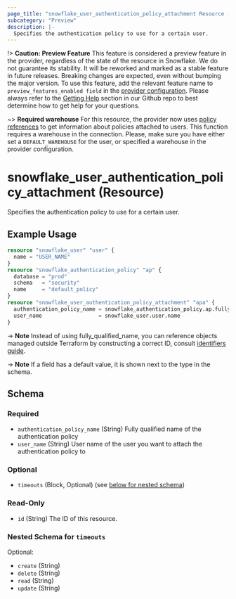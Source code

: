 ```yaml
---
page_title: "snowflake_user_authentication_policy_attachment Resource - terraform-provider-snowflake"
subcategory: "Preview"
description: |-
  Specifies the authentication policy to use for a certain user.
---
```


!> **Caution: Preview Feature** This feature is considered a preview feature in the provider, regardless of the state of the resource in Snowflake. We do not guarantee its stability. It will be reworked and marked as a stable feature in future releases. Breaking changes are expected, even without bumping the major version. To use this feature, add the relevant feature name to `preview_features_enabled field` in the [provider configuration](https://registry.terraform.io/providers/snowflakedb/snowflake/latest/docs#schema). Please always refer to the [Getting Help](https://github.com/snowflakedb/terraform-provider-snowflake?tab=readme-ov-file#getting-help) section in our Github repo to best determine how to get help for your questions.

~> **Required warehouse** For this resource, the provider now uses [policy references](https://docs.snowflake.com/en/sql-reference/functions/policy_references) to get information about policies attached to users. This function requires a warehouse in the connection. Please, make sure you have either set a `DEFAULT_WAREHOUSE` for the user, or specified a warehouse in the provider configuration.

# snowflake_user_authentication_policy_attachment (Resource)

Specifies the authentication policy to use for a certain user.

## Example Usage

```terraform
resource "snowflake_user" "user" {
  name = "USER_NAME"
}
resource "snowflake_authentication_policy" "ap" {
  database = "prod"
  schema   = "security"
  name     = "default_policy"
}
resource "snowflake_user_authentication_policy_attachment" "apa" {
  authentication_policy_name = snowflake_authentication_policy.ap.fully_qualified_name
  user_name                  = snowflake_user.user.name
}
```

-> **Note** Instead of using fully_qualified_name, you can reference objects managed outside Terraform by constructing a correct ID, consult [identifiers guide](../guides/identifiers_rework_design_decisions#new-computed-fully-qualified-name-field-in-resources).
<!-- TODO(SNOW-1634854): include an example showing both methods-->

-> **Note** If a field has a default value, it is shown next to the type in the schema.

<!-- schema generated by tfplugindocs -->
## Schema

### Required

- `authentication_policy_name` (String) Fully qualified name of the authentication policy
- `user_name` (String) User name of the user you want to attach the authentication policy to

### Optional

- `timeouts` (Block, Optional) (see [below for nested schema](#nestedblock--timeouts))

### Read-Only

- `id` (String) The ID of this resource.

<a id="nestedblock--timeouts"></a>
### Nested Schema for `timeouts`

Optional:

- `create` (String)
- `delete` (String)
- `read` (String)
- `update` (String)
